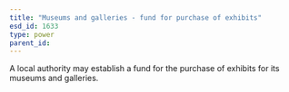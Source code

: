```yaml
---
title: "Museums and galleries - fund for purchase of exhibits"
esd_id: 1633
type: power
parent_id:  
---
```


A local authority may establish a fund for the purchase of exhibits for its museums and galleries.

